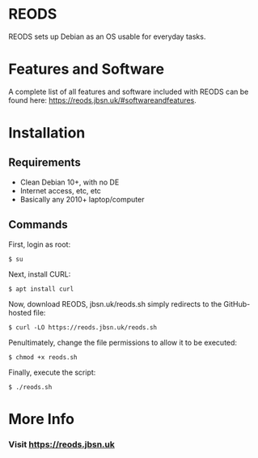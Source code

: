 # REODS
REODS sets up Debian as an OS usable for everyday tasks.

# Features and Software
A complete list of all features and software included with REODS can be found here: https://reods.jbsn.uk/#softwareandfeatures.

# Installation

## Requirements
- Clean Debian 10+, with no DE
- Internet access, etc, etc
- Basically any 2010+ laptop/computer

## Commands

First, login as root:
```
$ su
```
Next, install CURL:
```
$ apt install curl
```
Now, download REODS, jbsn.uk/reods.sh simply redirects to the GitHub-hosted file:
```
$ curl -LO https://reods.jbsn.uk/reods.sh
```
Penultimately, change the file permissions to allow it to be executed:
```
$ chmod +x reods.sh
```
Finally, execute the script:
```
$ ./reods.sh
```

# More Info
### Visit https://reods.jbsn.uk
